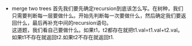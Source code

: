 - merge two trees
首先我们要先确定recursion到底该怎么写。在树种，我们只需要判断每一层要做什么。开始先判断每一次要做什么，然后确定我们要返回什么，最后再补充中间的recursion语句。  
这道题，我们看自己要做什么。如果t1，t2都存在就把t1.val=t1.val+t2.val。如果t1不存在就返回t2.如果t2不存在就返回t1.